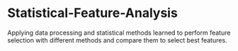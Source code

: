 # Statistical-Feature-Analysis
Applying data processing and statistical methods learned to perform feature selection with different methods and compare them to select best features.

